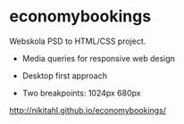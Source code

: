 # economybookings


Webskola PSD to HTML/CSS project.

* Media queries for responsive web design

* Desktop first approach

* Two breakpoints:
	1024px
	680px
	
	
http://nikitahl.github.io/economybookings/